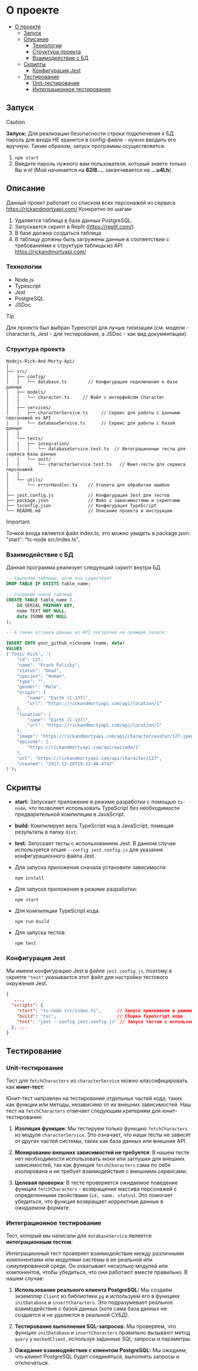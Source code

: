 <a name="begining"><h1>О проекте</h1></a>

- [О проекте](#begining)
	- [Запуск](#8)
  - [Описание](#2)
    - [Технологии](#3)
	- [Структура проекта](#4)
	- [Взаимодействие с БД](#5)
  - [Скрипты](#6)
  	- [Конфигурация Jest](#7)
  - [Тестирование](#9)
  	- [Unit-тестирование](#10)
	- [Интеграционное тестирование](#11)

<a name="8"><h2>Запуск</h2></a>

> [!CAUTION]
> **Запуск:** Для реализации безопасности строки подключения к БД пароль для входа НЕ хранится в config-файле - нужно вводить его вручную.
> Таким образом, запуск программы осуществляется:
> 1) `npm start`
> 2) Введите пароль нужного вам пользователя, который знаете только Вы и я! (Мой начинается на **62I8...**, заканчивается на **...u4Lh**).



<a name="2"><h2>Описание</h2></a>

Данный проект работает со списком всех персонажей из сервиса https://rickandmortyapi.com/
Конкретно по шагам:

1. Удаляется таблица <table-name> в базе данных PostgreSQL.
2. Запускается скрипт в Replit (https://replit.com/).
3. В базе должна создаться таблица <table-name>
4. В таблицу <table-name> должны быть загружены данные в соответствии с
требованиями к структуре таблицы из API https://rickandmortyapi.com/

<a name="3"><h3>Технологии</h3></a>
- Node.js
- Typescript
- Jest
- PostgreSQL
- JSDoc

> [!TIP]
> Для проекта был выбран Typescript для лучше типизации (см. модели - character.ts, Jest - для тестирования, а JSDoc - как вид документации).

<a name="4"><h3>Структура проекта</h3></a>

```
Nodejs-Rick-And-Morty-Api/
│
├── src/
│   ├── config/
│   │   └── database.ts        // Конфигурация подключения к базе данных
│   ├── models/
│   │   └── character.ts     // Файл с интерфейсом Character
│   │
│   ├── services/
│   │   ├── characterService.ts     // Сервис для работы с данными персонажей из API
│   │   └── databaseService.ts      // Сервис для работы с базой данных
│   │
│   └── tests/
│   │   ├── integration/
│   │   │   └── databaseService.test.ts  // Интеграционные тесты для сервиса базы данных
│   │   └── unit/
│   │       └── characterService.test.ts   // Юнит-тесты для сервиса персонажей
│   │
│   └── utils/
│       └── errorHandler.ts    // Утилита для обработки ошибок
│
├── jest.config.js             // Конфигурация Jest для тестов
├── package.json               // Файл с зависимостями и скриптами
├── tsconfig.json              // Конфигурация TypeScript
└── README.md                  // Описание проекта и инструкции
```
> [!IMPORTANT]
> Точкой входа является файл index.ts, это можно увидеть в package.json: "start": "ts-node src/index.ts",

<a name="5"><h3>Взаимодействие с БД</h3></a>

Данная программа реализует следующий скрипт внутри БД
```SQL
-- Удаление таблицы, если она существует
DROP TABLE IF EXISTS table_name;

-- Создание новой таблицы
CREATE TABLE table_name (
    Id SERIAL PRIMARY KEY,
    name TEXT NOT NULL,
    data JSONB NOT NULL
);

-- А также вставка данных из API построчно на примере записи:

INSERT INTO your_github_nickname (name, data) 
VALUES 
('Toxic Rick', '{
    "id": 127,
    "name": "Frank Palicky",
    "status": "Dead",
    "species": "Human",
    "type": "",
    "gender": "Male",
    "origin": {
        "name": "Earth (C-137)",
        "url": "https://rickandmortyapi.com/api/location/1"
    },
    "location": {
        "name": "Earth (C-137)",
        "url": "https://rickandmortyapi.com/api/location/1"
    },
    "image": "https://rickandmortyapi.com/api/character/avatar/127.jpeg",
    "episode": [
        "https://rickandmortyapi.com/api/episode/1"
    ],
    "url": "https://rickandmortyapi.com/api/character/127",
    "created": "2017-12-26T19:22:48.474Z"
}');
```

<a name="6"><h2>Скрипты</h2></a>

- **start:** Запускает приложение в режиме разработки с помощью `ts-node`, что позволяет использовать TypeScript без необходимости предварительной компиляции в JavaScript.
- **build:** Компилирует весь TypeScript код в JavaScript, помещая результаты в папку `dist`.
- **test:** Запускает тесты с использованием Jest. В данном случае используется опция `--config jest.config.js` для указания конфигурационного файла Jest.

- Для запуска приложения сначала установите зависимости:
  ```
  npm install
  ```
- Для запуска приложения в режиме разработки:
  ```
  npm start
  ```

- Для компиляции TypeScript кода:
  ```
  npm run build
  ```

- Для запуска тестов:
  ```
  npm test
  ```

<a name="7"><h3>Конфигурация Jest</h3></a>

Мы имеем конфигурацию Jest в файле `jest.config.js`, поэтому в скрипте `"test"` указывается этот файл для настройки тестового окружения Jest.

```json
{
   ...,
  "scripts": {
    "start": "ts-node src/index.ts",      // Запуск приложения в режиме разработки
    "build": "tsc",                       // Сборка TypeScript кода
    "test": "jest --config jest.config.js" // Запуск тестов с использованием Jest и его конфигурации
  }, ...
}
```

<a name="9"><h2>Тестирование</h2></a>

<a name="10"><h3>Unit-тестирование</h3></a>

Тест для `fetchCharacters` из `characterService` можно классифицировать как **юнит-тест**:

Юнит-тест направлен на тестирование отдельных частей кода, таких как функции или методы, независимо от их внешних зависимостей. Наш тест на `fetchCharacters` отвечает следующим критериям для юнит-тестирования:

1. **Изоляция функции**: Мы тестируем только функцию `fetchCharacters` из модуля `characterService`. Это означает, что наши тесты не зависят от других частей системы, таких как база данных или внешние API.

2. **Мокирование внешних зависимостей не требуется**: В нашем тесте нет необходимости использовать моки или заглушки для внешних зависимостей, так как функция `fetchCharacters` сама по себе изолирована и не требует взаимодействия с внешними сервисами.

3. **Целевая проверка**: В тесте проверяется ожидаемое поведение функции `fetchCharacters` - возвращение массива персонажей с определенными свойствами (`id, name, status`). Это помогает убедиться, что функция возвращает корректные данные в ожидаемом формате.

<a name="11"><h3>Интеграционное тестирование</h3></a>

Тест, который мы написали для `databaseService` является **интеграционным тестом**:

Интеграционный тест проверяет взаимодействие между различными компонентами или модулями системы в ее реальной или симулированной среде. Он охватывает несколько модулей или компонентов, чтобы убедиться, что они работают вместе правильно. В нашем случае:

1. **Использование реального клиента PostgreSQL:** Мы создаём экземпляр `Client` из библиотеки `pg` и используем его в функциях `initDatabase` и `insertCharacters`. Это подразумевает реальное взаимодействие с базой данных (хотя сама база данных не создается и не удаляется в реальной СУБД).

2. **Тестирование выполнения SQL-запросов:** Мы проверяем, что функции `initDatabase` и `insertCharacters` правильно вызывают метод `query` у `mockedClient`, используя заданные SQL-запросы и параметры.

3. **Ожидание взаимодействия с клиентом PostgreSQL:** Мы ожидаем, что клиент PostgreSQL будет соединяться, выполнять запросы и отключаться.
